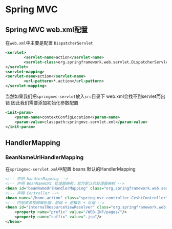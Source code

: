 # Spring MVC

## Spring MVC   web.xml配置

在`web.xml`中主要是配置 `DispatcherServlet`

```xml
<servlet>
        <servlet-name>action</servlet-name>
        <servlet-class>org.springframework.web.servlet.DispatcherServlet</servlet-class>
</servlet>
<servlet-mapping>
<servlet-name>action</servlet-name>
        <url-pattern>*.action</url-pattern>
</servlet-mapping>
```

当然如果我们把`springmvc-servlet`放入`src`目录下 web.xml会找不到servlet而出错 因此我们需要添加初始化参数配置

```xml
<init-param>
	<param-name>contextConfigLocation</param-name>
  	<param-value>classpath:springmvc-servlet.xml</param-value>
</init-param>
```

## HandlerMapping 

### BeanNameUrlHandlerMapping

在`springmvc-servlet.xml`中配置 beans 默认的HandlerMapping

```xml
<!-- 声明 handlerMapping -->
<!-- 声明 BeanNameURI 处理器映射，其为默认的处理器映射 -->
<bean id="beanNameUrlHandlerMapping" class="org.springframework.web.servlet.handler.BeanNameUrlHandlerMapping"/>
<!-- 声明 Controller -->
<bean name="/home.action" class="spring.mvc.controller.CeshiController" />
<!-- 内部资源视图解析器，前缀 + 逻辑名 + 后缀 -->
<bean id="internalResourceViewResolver" class="org.springframework.web.servlet.view.InternalResourceViewResolver">
	<property name="prefix" value="/WEB-INF/pages/"/>
	<property name="suffix" value=".jsp"/>
</bean>
```

